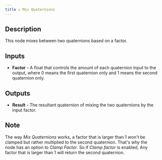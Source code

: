 ```yaml
---
title : Mix Quaternions
---
```


## Description

This node mixes between two quaternions based on a factor.

## Inputs

- **Factor** - A float that controls the amount of each quaternion
    input to the output, where 0 means the first quaternion only and 1
    means the second quaternion only.

## Outputs

- **Result** - The resultant quaternion of mixing the two quaternions
    by the input factor.

## Note

The way *Mix Quaternions* works, a factor that is larger than 1 won't be
clamped but rather multiplied to the second quaternion. That's why the
node has an option to *Clamp Factor*. So if *Clamp factor* is enabled,
Any factor that is larger than 1 will return the second quaternion.
